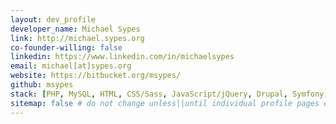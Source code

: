 ```yaml
---
layout: dev_profile
developer_name: Michael Sypes
link: http://michael.sypes.org
co-founder-willing: false
linkedin: https://www.linkedin.com/in/michaelsypes
email: michael[at]sypes.org
website: https://bitbucket.org/msypes/
github: msypes
stack: [PHP, MySQL, HTML, CSS/Sass, JavaScript/jQuery, Drupal, Symfony, Laravel]
sitemap: false # do not change unless||until individual profile pages exist.
---
```

